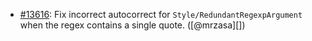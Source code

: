 * [#13616](https://github.com/rubocop/rubocop/pull/13616): Fix incorrect autocorrect for `Style/RedundantRegexpArgument` when the regex contains a single quote. ([@mrzasa][])
